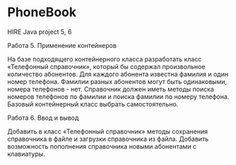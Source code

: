 # PhoneBook
HIRE Java project 5, 6

Работа 5. Применение контейнеров

На базе подходящего контейнерного класса разработать класс «Телефонный справочник», который бы содержал произвольное количество абонентов. Для каждого абонента известна фамилия и один номер телефона. Фамилии разных абонентов могут быть одинаковыми, номера телефонов - нет. Справочник должен иметь методы поиска номеров телефонов по фамилии и поиска фамилии по номеру телефона. Базовый контейнерный класс выбрать самостоятельно.

Работа 6. Ввод и вывод

Добавить в класс «Телефонный справочник» методы сохранения справочника в файле и загрузки справочника из файла.
Добавить возможность пополнения справочника новыми абонентами с клавиатуры.
